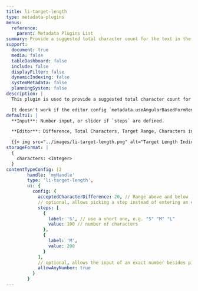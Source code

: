 ```yaml
---
title: li-target-length
type: metadata-plugins
menus:
  reference:
    parent: Metadata Plugins List
summary: Provide a suggested total character count for the text in the document.
support:
  document: true
  media: false
  tableDashboard: false
  include: false
  displayFilter: false
  dynamicIndexing: false
  systemMetadata: false
  planningSystem: false
description: |
  This plugin is used to provide a suggested total character count for the text in the document.

  It doesn't work if the editor config `metadata.useAngularBasedFormRendering` is `true`.
defaultUI: |
  **Input**: Number input, or slider if `steps` are defined.

  **Editor**: Difference, Total Characters, Target Range, Characters in Focussed Component

  {{< img src="../images/li-target-length.png" alt="Target Length Indicator" >}}
storageFormat: |
  {
    characters: <Integer>
  }
contentTypeConfig: |2
        handle: 'myHandle'
        type: 'li-target-length',
        ui: {
          config: {
            acceptedCharacterDifference: 20, // Range above and below `value` considered accepted
            // optional, allows picking a step instead of entering an exact number
            steps: [
              {
                label: 'S', // use a short one, e.g. "S" "M" "L"
                value: 100 // number of characters
              },
              {
                label: 'M',
                value: 200
              }
            ],
            // optional, allows the input of an exact number besides picking a step
            allowAnyNumber: true
          }
        }
---
```


